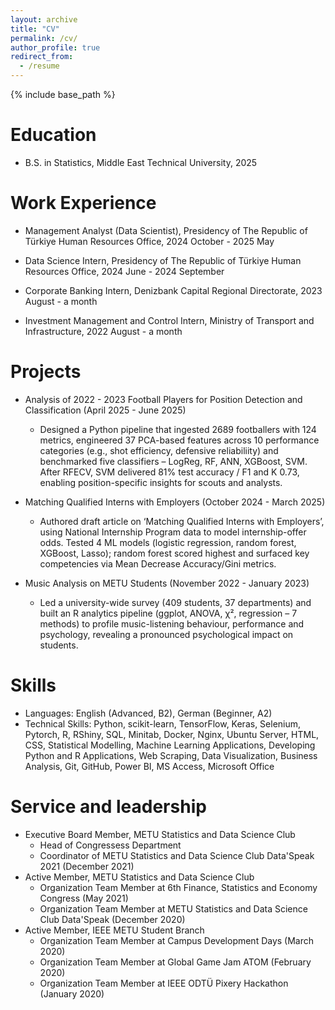 ```yaml
---
layout: archive
title: "CV"
permalink: /cv/
author_profile: true
redirect_from:
  - /resume
---
```


{% include base_path %}

Education
======

* B.S. in Statistics, Middle East Technical University, 2025

Work Experience
======
* Management Analyst (Data Scientist), Presidency of The Republic of Türkiye Human Resources Office, 2024 October - 2025 May

* Data Science Intern, Presidency of The Republic of Türkiye Human Resources Office, 2024 June - 2024 September 

* Corporate Banking Intern, Denizbank Capital Regional Directorate, 2023 August - a month

* Investment Management and Control Intern, Ministry of Transport and Infrastructure, 2022 August - a month 

Projects
========
* Analysis of 2022 - 2023 Football Players for Position Detection and Classification (April 2025 - June 2025)
  * Designed a Python pipeline that ingested 2689 footballers with 124 metrics, engineered 37 PCA-based features across 10 performance categories (e.g., shot efficiency, defensive reliabiliity) and benchmarked five classifiers – LogReg, RF, ANN, XGBoost, SVM. After RFECV, SVM delivered 81% test accuracy / F1 and K 0.73, enabling position-specific insights for scouts and analysts.

* Matching Qualified Interns with Employers (October 2024 - March 2025)
  * Authored draft article on ‘Matching Qualified Interns with Employers’, using National Internship Program data to model internship-offer odds. Tested 4 ML models (logistic regression, random forest, XGBoost, Lasso); random forest scored highest and surfaced key competencies via Mean Decrease Accuracy/Gini metrics.

* Music Analysis on METU Students (November 2022 - January 2023)
  * Led a university-wide survey (409 students, 37 departments) and built an R analytics pipeline (ggplot, ANOVA, χ², regression – 7 methods) to profile music-listening behaviour, performance and psychology, revealing a pronounced psychological impact on students.  

Skills
======
* Languages: English (Advanced, B2), German (Beginner, A2)
* Technical Skills: Python, scikit-learn, TensorFlow, Keras, Selenium, Pytorch, R, RShiny, SQL, Minitab, Docker, Nginx, Ubuntu Server, HTML, CSS, Statistical Modelling, Machine Learning Applications, Developing Python and R Applications, Web Scraping,  Data Visualization, Business Analysis, Git, GitHub, Power BI, MS Access, Microsoft Office
  
Service and leadership
======
* Executive Board Member, METU Statistics and Data Science Club
  * Head of Congressess Department
  * Coordinator of METU Statistics and Data Science Club Data'Speak 2021 (December 2021)
* Active Member, METU Statistics and Data Science Club
  * Organization Team Member at 6th Finance, Statistics and Economy Congress (May 2021)
  * Organization Team Member at METU Statistics and Data Science Club Data'Speak (December 2020)
* Active Member, IEEE METU Student Branch
  * Organization Team Member at Campus Development Days (March 2020)
  * Organization Team Member at Global Game Jam ATOM (February 2020)
  * Organization Team Member at IEEE ODTÜ Pixery Hackathon (January 2020)